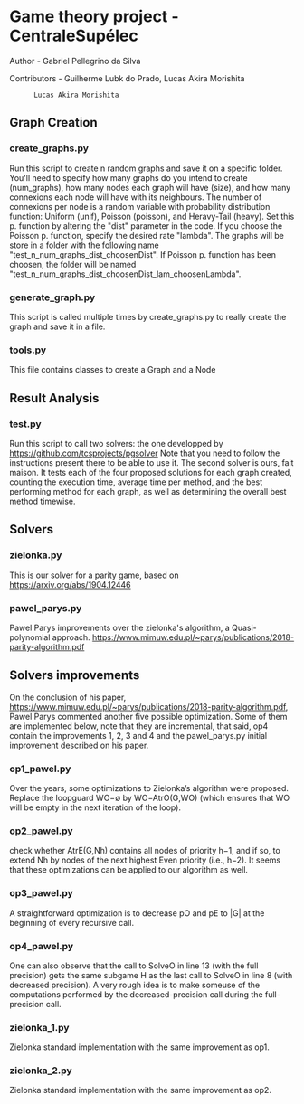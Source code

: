 # Game theory project - CentraleSupélec
 
Author - Gabriel Pellegrino da Silva

Contributors - Guilherme Lubk do Prado, Lucas Akira Morishita

	      Lucas Akira Morishita

## Graph Creation

### create\_graphs.py

Run this script to create n random graphs and save it on a specific folder. You'll need to specify how many graphs do you intend to create (num\_graphs), how many nodes each graph will have (size), and how many connexions each node will have with its neighbours. The number of connexions per node is a random variable with probability distribution function: Uniform (unif), Poisson (poisson), and Heravy-Tail (heavy). Set this p. function by altering the "dist" parameter in the code. If you choose the Poisson p. function, specify the desired rate "lambda". The graphs will be store in a folder with the following name "test\_n\_num\_graphs\_dist\_choosenDist". If Poisson p. function has been choosen, the folder will be named "test\_n\_num\_graphs\_dist\_choosenDist\_lam\_choosenLambda".

### generate\_graph.py

This script is called multiple times by create\_graphs.py to really create the graph and save it
in a file.

### tools.py

This file contains classes to create a Graph and a Node

## Result Analysis

### test.py

Run this script to call two solvers: the one developped by https://github.com/tcsprojects/pgsolver
Note that you need to follow the instructions present there to be able to use it.
The second solver is ours, fait maison.
It tests each of the four proposed solutions for each graph created, counting the execution time, average time per method, and the best performing method for each graph, as well as determining the overall best method timewise.


## Solvers

### zielonka.py

This is our solver for a parity game, based on https://arxiv.org/abs/1904.12446 

### pawel\_parys.py

Pawel Parys improvements over the zielonka's algorithm, a Quasi-polynomial approach.
https://www.mimuw.edu.pl/~parys/publications/2018-parity-algorithm.pdf

## Solvers improvements

On the conclusion of his paper, https://www.mimuw.edu.pl/~parys/publications/2018-parity-algorithm.pdf, Pawel Parys commented
another five possible optimization. Some of them are implemented below, note that they are incremental, that said, op4 contain
the improvements 1, 2, 3 and 4 and the pawel\_parys.py initial improvement described on his paper.

### op1\_pawel.py
Over the years, some optimizations to Zielonka’s algorithm were proposed. Replace the loopguard WO=∅ by WO=AtrO(G,WO) (which ensures that WO will be empty in the next iteration of the loop). 

### op2\_pawel.py
check whether AtrE(G,Nh) contains all nodes of priority h−1, and if so, to extend Nh by nodes of the next highest Even priority (i.e., h−2).
It seems that these optimizations can be applied to our algorithm as well.

### op3\_pawel.py
A straightforward optimization is to decrease pO and pE to |G| at the beginning of every recursive call.

### op4\_pawel.py
One can also observe that the call to SolveO in line 13 (with the full precision) gets the same subgame H as the last call to SolveO in line 8 (with decreased precision). 
A very rough idea is to make someuse of the computations performed by the decreased-precision call during the full-precision call.

### zielonka\_1.py

Zielonka standard implementation with the same improvement as op1.

### zielonka\_2.py

Zielonka standard implementation with the same improvement as op2.
